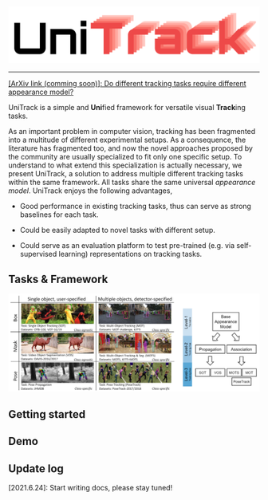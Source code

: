 ![UniTrack Logo](assert/logo.png)

--------------------------------------------------------------------------------


[[ArXiv link (comming soon)]: Do different tracking tasks require different appearance model?](https://arxiv.org)

UniTrack is a simple and **Uni**fied framework for versatile visual **Track**ing tasks. 

As an important problem in computer vision, tracking has been fragmented into a multitude of different experimental setups. As a consequence, the literature has fragmented too, and now the novel approaches proposed by the community are usually specialized to fit only one specific setup. To understand to what extend this specialization is actually necessary, we present UniTrack, a solution to address multiple different tracking tasks within the same framework. All tasks share the same universal *appearance model*. UniTrack enjoys the following advantages,

- Good performance in existing tracking tasks, thus can serve as strong baselines for each task.

- Could be easily adapted to novel tasks with different setup.

- Could serve as an evaluation platform to test pre-trained (e.g. via self-supervised learning) representations on tracking tasks.

## Tasks & Framework
![tasksframework](assert/tasksframework.png)

## Getting started

## Demo

## Update log
[2021.6.24]: Start writing docs, please stay tuned!
